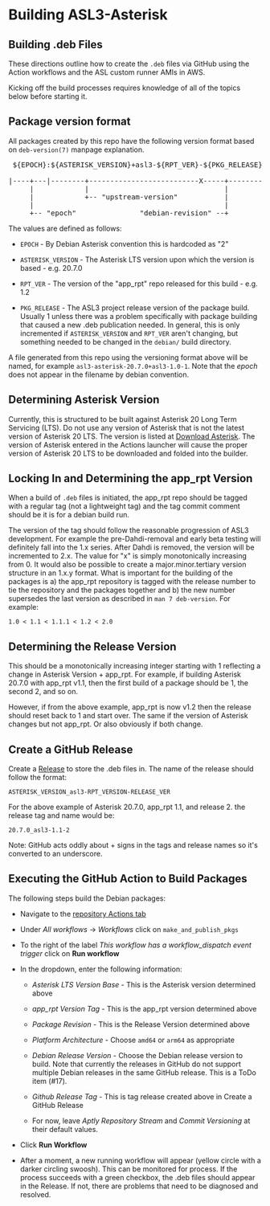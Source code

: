 # Building ASL3-Asterisk

## Building .deb Files
These directions outline how to create the `.deb` files
via GitHub using the Action workflows and the ASL custom
runner AMIs in AWS.

Kicking off the build processes requires knowledge of all
of the topics below before starting it.

## Package version format
All packages created by this repo have the following version
format based on `deb-version(7)` manpage explanation.

<pre>
 ${EPOCH}:${ASTERISK_VERSION}+asl3-${RPT_VER}-${PKG_RELEASE}

|----+---|--------+--------------------------X-----+--------X
     |            |                                |
     |            +-- "upstream-version"           |
     |                                             |
     +-- "epoch"               "debian-revision" --+
</pre>

The values are defined as follows:

* `EPOCH` - By Debian Asterisk convention this is hardcoded as "2"

* `ASTERISK_VERSION` - The Asterisk LTS version upon which the version is based - e.g. 20.7.0

* `RPT_VER` - The version of the "app\_rpt" repo released for this build - e.g. 1.2

* `PKG_RELEASE` - The ASL3 project release version of the package build. Usually 1 unless there
was a problem specifically with package building that caused a new .deb publication needed. In
general, this is only incremented if `ASTERISK_VERSION` and `RPT_VER` aren't changing, but
something needed to be changed in the `debian/` build directory.

A file generated from this repo using the versioning format above will be named,
for example `asl3-asterisk-20.7.0+asl3-1.0-1`. Note that the *epoch* does not appear
in the filename by debian convention.

## Determining Asterisk Version
Currently, this is structured to be built against Asterisk 20 Long Term Servicing
(LTS). Do not use any version of Asterisk that is not the latest version of 
Asterisk 20 LTS. The version is listed at
[Download Asterisk](https://www.asterisk.org/downloads/). The version of Asterisk
entered in the Actions launcher will cause the proper version of Asterisk 20 LTS
to be downloaded and folded into the builder.

## Locking In and Determining the app\_rpt Version
When a build of `.deb` files is initiated, the app\_rpt repo should be
tagged with a regular tag (not a lightweight tag) and the tag commit
comment should be it is for a debian build run.

The version of the tag should follow the reasonable progression of ASL3
development. For example the pre-Dahdi-removal and early beta testing
will definitely fall into the 1.x series. After Dahdi is removed,
the version will be incremented to 2.x. The value for "x" is simply
monotonically increasing from 0. It would also be possible to create
a major.minor.tertiary version structure in an 1.x.y format. What is
important for the building of the packages is a) the app\_rpt
repository is tagged with the release number to tie the repository and
the packages together and b) the new number supersedes the last version
as described in `man 7 deb-version`. For example:

```
1.0 < 1.1 < 1.1.1 < 1.2 < 2.0
```

## Determining the Release Version
This should be a monotonically increasing integer starting with 1
reflecting a change in Asterisk Version + app\_rpt. For example,
if building Asterisk 20.7.0 with app\_rpt v1.1, then
the first build of a package should be 1, the second 2, and so on.

However, if from the above example, app\_rpt is now v1.2
then the release should reset back to 1 and start over. The same
if the version of Asterisk changes but not app\_rpt. Or also
obviously if both change.

## Create a GitHub Release
Create a [Release](https://github.com/AllStarLink/asl3-asterisk/releases)
to store the .deb files in. The name of the release should follow the 
format:

```
ASTERISK_VERSION_asl3-RPT_VERSION-RELEASE_VER
```

For the above example of Asterisk 20.7.0, app\_rpt 1.1, and 
release 2. the release tag and name would be:
```
20.7.0_asl3-1.1-2
```
Note: GitHub acts oddly about + signs in the tags and release
names so it's converted to an underscore.


## Executing the GitHub Action to Build Packages
The following steps build the Debian packages:

* Navigate to the [repository Actions tab](https://github.com/AllStarLink/asl3-asterisk/actions)

* Under *All workflows* -> *Workflows* click on `make_and_publish_pkgs`

* To the right of the label *This workflow has a workflow_dispatch event trigger*
click on **Run workflow**

* In the dropdown, enter the following information:

    * *Asterisk LTS Version Base* - This is the Asterisk version determined above

    * *app\_rpt Version Tag* - This is the app\_rpt version determined above

    * *Package Revision* - This is the Release Version determined above

    * *Platform Architecture* - Choose `amd64` or `arm64` as appropriate

    * *Debian Release Version* - Choose the Debian release version to build. Note that
      currently the releases in GitHub do not support multiple Debian releases in the
      same GitHub release. This is a ToDo item (#17).

    * *Github Release Tag* - This is tag release created above in Create a GitHub Release

    * For now, leave *Aptly Repository Stream* and *Commit Versioning* at their
    default values.

* Click **Run Workflow**

* After a moment, a new running workflow will appear (yellow circle with a darker
circling swoosh). This can be monitored for process. If the process succeeds with
a green checkbox, the .deb files should appear in the Release. If not,
there are problems that need to be diagnosed and resolved.
